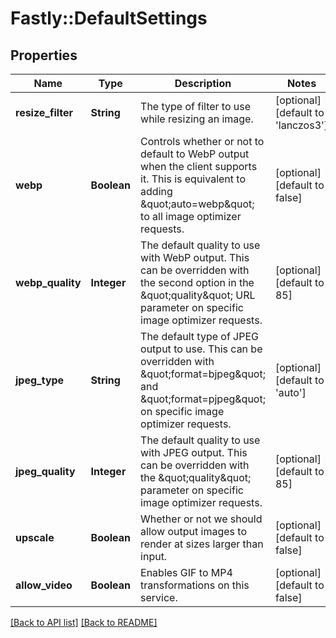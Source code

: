 # Fastly::DefaultSettings

## Properties

| Name | Type | Description | Notes |
| ---- | ---- | ----------- | ----- |
| **resize_filter** | **String** | The type of filter to use while resizing an image. | [optional][default to &#39;lanczos3&#39;] |
| **webp** | **Boolean** | Controls whether or not to default to WebP output when the client supports it. This is equivalent to adding \&quot;auto&#x3D;webp\&quot; to all image optimizer requests.  | [optional][default to false] |
| **webp_quality** | **Integer** | The default quality to use with WebP output. This can be overridden with the second option in the \&quot;quality\&quot; URL parameter on specific image optimizer requests.  | [optional][default to 85] |
| **jpeg_type** | **String** | The default type of JPEG output to use. This can be overridden with \&quot;format&#x3D;bjpeg\&quot; and \&quot;format&#x3D;pjpeg\&quot; on specific image optimizer requests.  | [optional][default to &#39;auto&#39;] |
| **jpeg_quality** | **Integer** | The default quality to use with JPEG output. This can be overridden with the \&quot;quality\&quot; parameter on specific image optimizer requests.  | [optional][default to 85] |
| **upscale** | **Boolean** | Whether or not we should allow output images to render at sizes larger than input.  | [optional][default to false] |
| **allow_video** | **Boolean** | Enables GIF to MP4 transformations on this service. | [optional][default to false] |

[[Back to API list]](../../README.md#endpoints) [[Back to README]](../../README.md)

